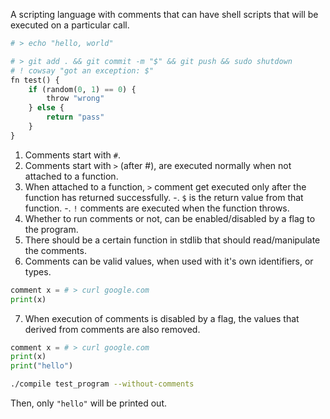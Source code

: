 A scripting language with comments that can have shell scripts that will be executed on a particular call.

```py
# > echo "hello, world"

# > git add . && git commit -m "$" && git push && sudo shutdown
# ! cowsay "got an exception: $"
fn test() {
	if (random(0, 1) == 0) {
		throw "wrong"
	} else {
		return "pass"
	}
}
```

1. Comments start with `#`.
2. Comments start with `>` (after #), are executed normally when not attached to a function.
3. When attached to a function, `>` comment get executed only after the function has returned successfully.
   -. `$` is the return value from that function.
   -. `!` comments are executed when the function throws.
4. Whether to run comments or not, can be enabled/disabled by a flag to the program.
5. There should be a certain function in stdlib that should read/manipulate the comments.
6. Comments can be valid values, when used with it's own identifiers, or types.

```py
comment x = # > curl google.com
print(x)
```

7. When execution of comments is disabled by a flag, the values that derived from comments are also removed.

```py
comment x = # > curl google.com
print(x)
print("hello")
```

```bash
./compile test_program --without-comments
```

Then, only `"hello"` will be printed out.
